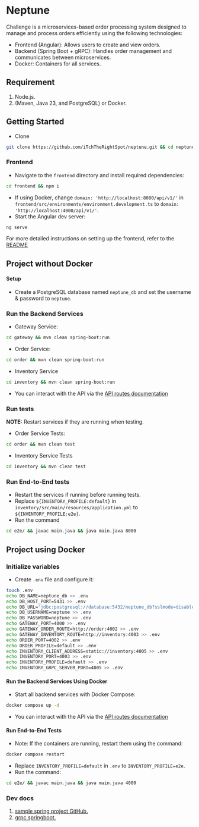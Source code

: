 # Neptune

Challenge is a microservices-based order processing system designed
to manage and process orders efficiently using the following technologies:

- Frontend (Angular): Allows users to create and view orders.
- Backend (Spring Boot + gRPC): Handles order management and
communicates between microservices.
- Docker: Containers for all services.

## Requirement
1. Node.js.
2. (Maven, Java 23, and PostgreSQL) or Docker.

## Getting Started

- Clone
```bash
git clone https://github.com/iTchTheRightSpot/neptune.git && cd neptune
```

### Frontend
- Navigate to the `frontend` directory and install required dependencies:
```bash
cd frontend && npm i
```
- If using Docker, change `domain: 'http://localhost:8080/api/v1/'` in
`frontend/src/environments/environment.development.ts` to `domain: 'http://localhost:4000/api/v1/'`.
- Start the Angular dev server:
```bash
ng serve
```

For more detailed instructions on setting up the frontend, refer to the [README](./frontend/README.md)

## Project without Docker

#### Setup
- Create a PostgreSQL database named `neptune_db` and set the username & password to `neptune`.

### Run the Backend Services
- Gateway Service:
```bash
cd gateway && mvn clean spring-boot:run
``` 
- Order Service:
```bash
cd order && mvn clean spring-boot:run
``` 
- Inventory Service
```bash
cd inventory && mvn clean spring-boot:run
```

- You can interact with the API via the [API routes documentation](./API.md)

### Run tests
**NOTE:** Restart services if they are running when testing.

- Order Service Tests:
```bash
cd order && mvn clean test
``` 
- Inventory Service Tests
```bash
cd inventory && mvn clean test
```

### Run End-to-End tests
- Restart the services if running before running tests.
- Replace `${INVENTORY_PROFILE:default}` in `inventory/src/main/resources/application.yml` to `${INVENTORY_PROFILE:e2e}`.
- Run the command
```bash
cd e2e/ && javac main.java && java main.java 8080
```

## Project using Docker

### Initialize variables

- Create `.env` file and configure it:
```bash
touch .env
echo DB_NAME=neptune_db >> .env
echo DB_HOST_PORT=5431 >> .env
echo DB_URL='jdbc:postgresql://database:5432/neptune_db?sslmode=disable' >> .env
echo DB_USERNAME=neptune >> .env
echo DB_PASSWORD=neptune >> .env
echo GATEWAY_PORT=4000 >> .env
echo GATEWAY_ORDER_ROUTE=http://order:4002 >> .env
echo GATEWAY_INVENTORY_ROUTE=http://inventory:4003 >> .env
echo ORDER_PORT=4002 >> .env
echo ORDER_PROFILE=default >> .env
echo INVENTORY_CLIENT_ADDRESS=static://inventory:4005 >> .env
echo INVENTORY_PORT=4003 >> .env
echo INVENTORY_PROFILE=default >> .env
echo INVENTORY_GRPC_SERVER_PORT=4005 >> .env
```

#### Run the Backend Services Using Docker

- Start all backend services with Docker Compose:
```bash
docker compose up -d
``` 
- You can interact with the API via the [API routes documentation](./API.md)

#### Run End-to-End Tests

- Note: If the containers are running, restart them using the command:
```bash
docker compose restart
```
- Replace `INVENTORY_PROFILE=default` in `.env` to `INVENTORY_PROFILE=e2e`.
- Run the command:
```bash
cd e2e/ && javac main.java && java main.java 4000
```

### Dev docs
1. [sample spring project GitHub.](https://github.com/spring-projects/spring-petclinic/blob/main/src/main/resources/application-postgres.properties)
2. [grpc springboot.](https://github.com/grpc-ecosystem/grpc-spring)